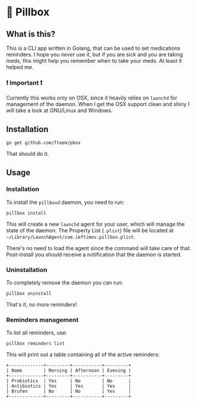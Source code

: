# 💊 Pillbox

## What is this?

This is a CLI app written in Golang, that can be used to set medications reminders.
I hope you *never* use it, but if you are sick and you are taking meds, this
might help you remember when to take your meds. At least it helped me.

### ❗️ Important ❗️

Currently this works only on OSX, since it heavily relies on `launchd` for
management of the daemon. When I get the OSX support clean and shiny I will take
a look at GNU/Linux and Windows.

## Installation

```
go get github.com/fteem/pbox
```

That should do it.

## Usage

### Installation

To install the `pillboxd` daemon, you need to run:

```
pillbox install
```

This will create a new `launchd` agent for your user, which will manage the state
of the daemon. The Property List (`.plist`) file will be located at `~/Library/LaunchAgent/com.ieftimov.pillbox.plist`.

There's no need to load the agent since the command will take care of that.
Post-install you should receive a notification that the daemon is started.

### Uninstallation

To completely remove the daemon you can run:

```
pillbox uninstall
```

That's it, no more reminders!

### Reminders management

To list all reminders, use:

```
pillbox reminders list
```

This will print out a table containing all of the active reminders:

```
+-------------+---------+-----------+---------+
| Name        | Morning | Afternoon | Evening |
+-------------+---------+-----------+---------+
| Probiotics  | Yes     | No        | No      |
| Antibiotics | Yes     | Yes       | Yes     |
| Brufen      | No      | No        | Yes     |
+-------------+---------+-----------+---------+
```

